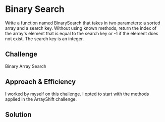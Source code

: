 # Binary Search
Write a function named BinarySearch that takes in two parameters: a sorted array and a search key. Without using known methods, return the index of the array's element that is equal to the search key or -1 if the element does not exist. The search key is an integer.

## Challenge
Binary Array Search

## Approach & Efficiency
I worked by myself on this challenge. I opted to start with the methods applied in the ArrayShift challenge.

## Solution
[Photo]: https://github.com/rebecca-pete/data-structures-and-algorithms/blob/master/assets/lab-03-assets/IMG_1265.JPG